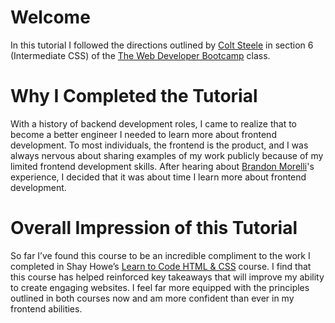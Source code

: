 # Welcome
In this tutorial I followed the directions outlined by [Colt Steele]( https://www.linkedin.com/in/coltsteele/) in section 6 (Intermediate CSS) of the [The Web Developer Bootcamp]( https://www.udemy.com/the-web-developer-bootcamp/learn/v4/overview ) class.

# Why I Completed the Tutorial
With a history of backend development roles, I came to realize that to become a better engineer I needed to learn more about frontend development. To most individuals, the frontend is the product, and I was always nervous about sharing examples of my work publicly because of my limited frontend development skills. After hearing about [Brandon Morelli](https://github.com/bmorelli25/Become-A-Full-Stack-Web-Developer)'s experience, I decided that it was about time I learn more about frontend development.

# Overall Impression of this Tutorial
So far I’ve found this course to be an incredible compliment to the work I completed in Shay Howe’s [Learn to Code HTML & CSS](http://learn.shayhowe.com/) course. I find that this course has helped reinforced key takeaways that will improve my ability to create engaging websites. I feel far more equipped with the principles outlined in both courses now and am more confident than ever in my frontend abilities.
